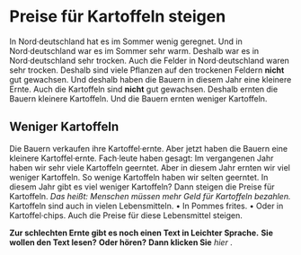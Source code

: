 # Preise für Kartoffeln steigen

In Nord·deutschland hat es im Sommer wenig geregnet. Und in Nord·deutschland war es im Sommer sehr warm. Deshalb war es in Nord·deutschland sehr trocken. Auch die Felder in Nord·deutschland waren sehr trocken. Deshalb sind viele Pflanzen auf den trockenen Feldern **nicht** gut gewachsen. Und deshalb haben die Bauern in diesem Jahr eine kleinere Ernte. Auch die Kartoffeln sind **nicht** gut gewachsen. Deshalb ernten die Bauern kleinere Kartoffeln. Und die Bauern ernten weniger Kartoffeln. 

## Weniger Kartoffeln
Die Bauern verkaufen ihre Kartoffel·ernte. Aber jetzt haben die Bauern eine kleinere Kartoffel·ernte. Fach·leute haben gesagt: Im vergangenen Jahr haben wir sehr viele Kartoffeln geerntet. Aber in diesem Jahr ernten wir viel weniger Kartoffeln. So wenige Kartoffeln haben wir selten geerntet. In diesem Jahr gibt es viel weniger Kartoffeln? Dann steigen die Preise für Kartoffeln. *Das heißt:* 
*Menschen müssen mehr Geld für Kartoffeln bezahlen.* Kartoffeln sind auch in vielen Lebensmitteln. • In Pommes frites. • Oder in Kartoffel·chips. Auch die Preise für diese Lebensmittel steigen. 

**Zur schlechten Ernte gibt es noch einen Text in Leichter Sprache.** 
**Sie wollen den Text lesen?** **Oder hören?**  **Dann klicken Sie**  *hier* . 
